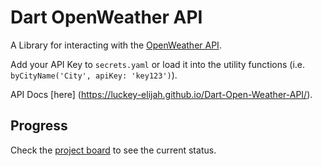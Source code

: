 # Dart OpenWeather API

A Library for interacting with the [OpenWeather API](https://openweathermap.org/api).

Add your API Key to `secrets.yaml` or load it into the utility functions (i.e. `byCityName('City', apiKey: 'key123')`).

API Docs [here] (https://luckey-elijah.github.io/Dart-Open-Weather-API/).

## Progress

Check the [project board](https://github.com/Luckey-Elijah/Dart-Open-Weather-API/projects/1) to see the current status.